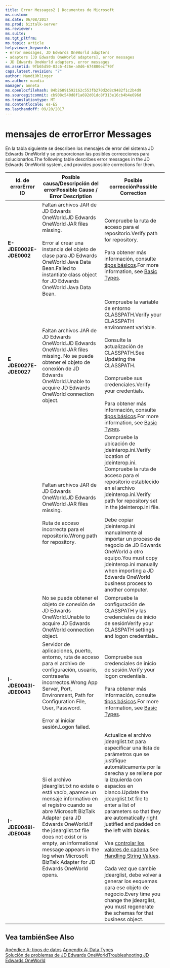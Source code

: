```yaml
---
title: Error Messages2 | Documentos de Microsoft
ms.custom: 
ms.date: 06/08/2017
ms.prod: biztalk-server
ms.reviewer: 
ms.suite: 
ms.tgt_pltfrm: 
ms.topic: article
helpviewer_keywords:
- error messages, JD Edwards OneWorld adapters
- adapters [JD Edwards OneWorld adapters], error messages
- JD Edwards OneWorld adapters, error messages
ms.assetid: 9fb65d50-83c6-426e-a0d6-674800ecf70f
caps.latest.revision: "7"
author: MandiOhlinger
ms.author: mandia
manager: anneta
ms.openlocfilehash: 84b26891592162c553fb270d2d8c9482f1c2b4d9
ms.sourcegitcommit: cb908c540d8f1a692d01dc8f313e16cb4b4e696d
ms.translationtype: MT
ms.contentlocale: es-ES
ms.lasthandoff: 09/20/2017
---
```

# <a name="error-messages"></a><span data-ttu-id="1d665-102">mensajes de error</span><span class="sxs-lookup"><span data-stu-id="1d665-102">Error Messages</span></span>
<span data-ttu-id="1d665-103">En la tabla siguiente se describen los mensajes de error del sistema JD Edwards OneWorld y se proporcionan las posibles correcciones para solucionarlos.</span><span class="sxs-lookup"><span data-stu-id="1d665-103">The following table describes error messages in the JD Edwards OneWorld system, and provides possible corrections for them.</span></span>  
  
|<span data-ttu-id="1d665-104">Id. de error</span><span class="sxs-lookup"><span data-stu-id="1d665-104">Error ID</span></span>|<span data-ttu-id="1d665-105">Posible causa/Descripción del error</span><span class="sxs-lookup"><span data-stu-id="1d665-105">Possible Cause / Error Description</span></span>|<span data-ttu-id="1d665-106">Posible corrección</span><span class="sxs-lookup"><span data-stu-id="1d665-106">Possible Correction</span></span>|  
|--------------|-----------------------------------------|-------------------------|  
|<span data-ttu-id="1d665-107">**E-JDE0002**</span><span class="sxs-lookup"><span data-stu-id="1d665-107">**E-JDE0002**</span></span>|<span data-ttu-id="1d665-108">Faltan archivos JAR de JD Edwards OneWorld.</span><span class="sxs-lookup"><span data-stu-id="1d665-108">JD Edwards OneWorld JAR files missing.</span></span><br /><br /> <span data-ttu-id="1d665-109">Error al crear una instancia del objeto de clase para JD Edwards OneWorld Java Data Bean.</span><span class="sxs-lookup"><span data-stu-id="1d665-109">Failed to instantiate class object for JD Edwards OneWorld Java Data Bean.</span></span>|<span data-ttu-id="1d665-110">Compruebe la ruta de acceso para el repositorio.</span><span class="sxs-lookup"><span data-stu-id="1d665-110">Verify path for repository.</span></span><br /><br /> <span data-ttu-id="1d665-111">Para obtener más información, consulte [tipos básicos](../core/basic-types1.md).</span><span class="sxs-lookup"><span data-stu-id="1d665-111">For more information, see [Basic Types](../core/basic-types1.md).</span></span>|  
|<span data-ttu-id="1d665-112">**E JDE0027**</span><span class="sxs-lookup"><span data-stu-id="1d665-112">**E-JDE0027**</span></span>|<span data-ttu-id="1d665-113">Faltan archivos JAR de JD Edwards OneWorld.</span><span class="sxs-lookup"><span data-stu-id="1d665-113">JD Edwards OneWorld JAR files missing.</span></span> <span data-ttu-id="1d665-114">No se puede obtener el objeto de conexión de JD Edwards OneWorld.</span><span class="sxs-lookup"><span data-stu-id="1d665-114">Unable to acquire JD Edwards OneWorld connection object.</span></span>|<span data-ttu-id="1d665-115">Compruebe la variable de entorno CLASSPATH.</span><span class="sxs-lookup"><span data-stu-id="1d665-115">Verify your CLASSPATH environment variable.</span></span><br /><br /> <span data-ttu-id="1d665-116">Consulte la actualización de CLASSPATH.</span><span class="sxs-lookup"><span data-stu-id="1d665-116">See Updating the CLASSPATH.</span></span><br /><br /> <span data-ttu-id="1d665-117">Compruebe sus credenciales.</span><span class="sxs-lookup"><span data-stu-id="1d665-117">Verify your credentials.</span></span><br /><br /> <span data-ttu-id="1d665-118">Para obtener más información, consulte [tipos básicos](../core/basic-types1.md).</span><span class="sxs-lookup"><span data-stu-id="1d665-118">For more information, see [Basic Types](../core/basic-types1.md).</span></span>|  
||<span data-ttu-id="1d665-119">Faltan archivos JAR de JD Edwards OneWorld.</span><span class="sxs-lookup"><span data-stu-id="1d665-119">JD Edwards OneWorld JAR files missing.</span></span><br /><br /> <span data-ttu-id="1d665-120">Ruta de acceso incorrecta para el repositorio.</span><span class="sxs-lookup"><span data-stu-id="1d665-120">Wrong path for repository.</span></span>|<span data-ttu-id="1d665-121">Compruebe la ubicación de jdeinterop.ini.</span><span class="sxs-lookup"><span data-stu-id="1d665-121">Verify location of jdeinterop.ini.</span></span> <span data-ttu-id="1d665-122">Compruebe la ruta de acceso para el repositorio establecido en el archivo jdeinterop.ini.</span><span class="sxs-lookup"><span data-stu-id="1d665-122">Verify path for repository set in the jdeinterop.ini file.</span></span><br /><br /> <span data-ttu-id="1d665-123">Debe copiar jdeinterop.ini manualmente al importar un proceso de negocio de JD Edwards OneWorld a otro equipo.</span><span class="sxs-lookup"><span data-stu-id="1d665-123">You must copy jdeinterop.ini manually when importing a JD Edwards OneWorld  business process to another computer.</span></span>|  
||<span data-ttu-id="1d665-124">No se puede obtener el objeto de conexión de JD Edwards OneWorld.</span><span class="sxs-lookup"><span data-stu-id="1d665-124">Unable to acquire JD Edwards OneWorld connection object.</span></span>|<span data-ttu-id="1d665-125">Compruebe la configuración de CLASSPATH y las credenciales de inicio de sesión</span><span class="sxs-lookup"><span data-stu-id="1d665-125">Verify your CLASSPATH settings and logon credentials..</span></span>|  
|<span data-ttu-id="1d665-126">**I-JDE0043**</span><span class="sxs-lookup"><span data-stu-id="1d665-126">**I-JDE0043**</span></span>|<span data-ttu-id="1d665-127">Servidor de aplicaciones, puerto, entorno, ruta de acceso para el archivo de configuración, usuario, contraseña incorrectos.</span><span class="sxs-lookup"><span data-stu-id="1d665-127">Wrong App Server, Port, Environment, Path for Configuration File, User, Password.</span></span><br /><br /> <span data-ttu-id="1d665-128">Error al iniciar sesión.</span><span class="sxs-lookup"><span data-stu-id="1d665-128">Logon failed.</span></span>|<span data-ttu-id="1d665-129">Compruebe sus credenciales de inicio de sesión.</span><span class="sxs-lookup"><span data-stu-id="1d665-129">Verify your logon credentials.</span></span><br /><br /> <span data-ttu-id="1d665-130">Para obtener más información, consulte [tipos básicos](../core/basic-types1.md).</span><span class="sxs-lookup"><span data-stu-id="1d665-130">For more information, see [Basic Types](../core/basic-types1.md).</span></span>|  
|<span data-ttu-id="1d665-131">**I-JDE0048**</span><span class="sxs-lookup"><span data-stu-id="1d665-131">**I-JDE0048**</span></span>|<span data-ttu-id="1d665-132">Si el archivo jdearglist.txt no existe o está vacío, aparece un mensaje informativo en el registro cuando se abre Microsoft BizTalk Adapter para JD Edwards OneWorld.</span><span class="sxs-lookup"><span data-stu-id="1d665-132">If the jdearglist.txt file does not exist or is empty, an informational message appears in the log when Microsoft BizTalk Adapter for JD Edwards OneWorld opens.</span></span>|<span data-ttu-id="1d665-133">Actualice el archivo jdearglist.txt para especificar una lista de parámetros que se justifique automáticamente por la derecha y se rellene por la izquierda con espacios en blanco.</span><span class="sxs-lookup"><span data-stu-id="1d665-133">Update the jdearglist.txt file to enter a list of parameters so that they are automatically right justified and padded on the left with blanks.</span></span><br /><br /> <span data-ttu-id="1d665-134">Vea [controlar los valores de cadena](../core/handling-string-values1.md).</span><span class="sxs-lookup"><span data-stu-id="1d665-134">See [Handling String Values](../core/handling-string-values1.md).</span></span><br /><br /> <span data-ttu-id="1d665-135">Cada vez que cambie jdearglist, debe volver a generar los esquemas para ese objeto de negocio.</span><span class="sxs-lookup"><span data-stu-id="1d665-135">Every time you change the jdearglist, you must regenerate the schemas for that business object.</span></span>|  
  
## <a name="see-also"></a><span data-ttu-id="1d665-136">Vea también</span><span class="sxs-lookup"><span data-stu-id="1d665-136">See Also</span></span>  
 <span data-ttu-id="1d665-137">[Apéndice A: tipos de datos](../core/appendix-a-data-types.md) </span><span class="sxs-lookup"><span data-stu-id="1d665-137">[Appendix A: Data Types](../core/appendix-a-data-types.md) </span></span>  
 [<span data-ttu-id="1d665-138">Solución de problemas de JD Edwards OneWorld</span><span class="sxs-lookup"><span data-stu-id="1d665-138">Troubleshooting JD Edwards OneWorld</span></span>](../core/troubleshooting-jd-edwards-oneworld.md)